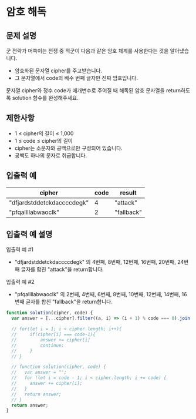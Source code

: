 # 암호 해독

## 문제 설명

군 전략가 머쓱이는 전쟁 중 적군이 다음과 같은 암호 체계를 사용한다는 것을 알아냈습니다.

- 암호화된 문자열 cipher를 주고받습니다.
- 그 문자열에서 code의 배수 번째 글자만 진짜 암호입니다.

문자열 cipher와 정수 code가 매개변수로 주어질 때 해독된 암호 문자열을 return하도록 solution 함수를 완성해주세요.

## 제한사항

- 1 ≤ cipher의 길이 ≤ 1,000
- 1 ≤ code ≤ cipher의 길이
- cipher는 소문자와 공백으로만 구성되어 있습니다.
- 공백도 하나의 문자로 취급합니다.

## 입출력 예

| cipher                     | code | result     |
| -------------------------- | ---- | ---------- |
| "dfjardstddetckdaccccdegk" | 4    | "attack"   |
| "pfqallllabwaoclk"         | 2    | "fallback" |

## 입출력 예 설명

입출력 예 #1

- "dfjardstddetckdaccccdegk" 의 4번째, 8번째, 12번째, 16번째, 20번째, 24번째 글자를 합친 "attack"을 return합니다.

입출력 예 #2

- "pfqallllabwaoclk" 의 2번째, 4번째, 6번째, 8번째, 10번째, 12번째, 14번째, 16번째 글자를 합친 "fallback"을 return합니다.

```js
function solution(cipher, code) {
  var answer = [...cipher].filter((a, i) => (i + 1) % code === 0).join('');

  // for(let i = 1; i < cipher.length; i++){
  //     if(cipher[i] === code-1){
  //         answer += cipher[i]
  //         continue;
  //     }
  // }

  // function solution(cipher, code) {
  //   var answer = "";
  //   for (let i = code - 1; i < cipher.length; i += code) {
  //     answer += cipher[i];
  //   }
  //   return answer;
  // }
  return answer;
}
```
